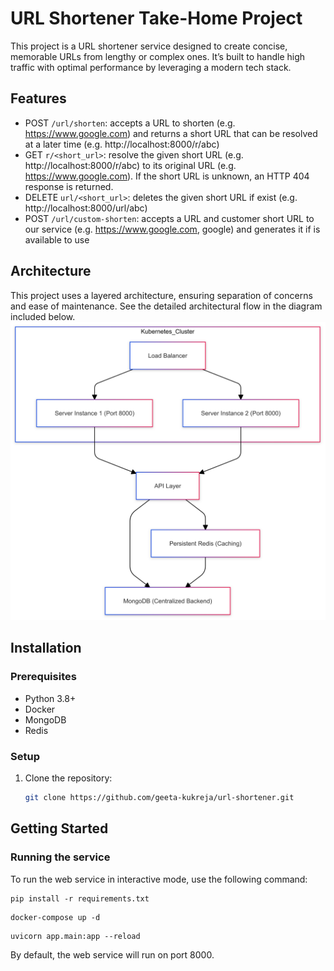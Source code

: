 # URL Shortener Take-Home Project
This project is a URL shortener service designed to create concise, memorable URLs from lengthy or complex ones. It’s built to handle high traffic with optimal performance by leveraging a modern tech stack.


## Features


* POST `/url/shorten`: accepts a URL to shorten (e.g. https://www.google.com) and returns a short URL that 
  can be resolved at a later time (e.g. http://localhost:8000/r/abc)
* GET `r/<short_url>`: resolve the given short URL (e.g. http://localhost:8000/r/abc) to its original URL
  (e.g. https://www.google.com). If the short URL is unknown, an HTTP 404 response is returned.
* DELETE `url/<short_url>`: deletes the given short URL if exist (e.g. http://localhost:8000/url/abc)
* POST `/url/custom-shorten`: accepts a URL and customer short URL to our service (e.g. https://www.google.com, google) and generates it if is available to use

## Architecture
This project uses a layered architecture, ensuring separation of concerns and ease of maintenance. See the detailed architectural flow in the diagram included below.
![URL Shortener Architecture](https://github.com/geeta-kukreja/url_shortener/blob/7cf2432d5256dbde51dcb7fa444d741e162b437a/diagram.jpeg)

## Installation

### Prerequisites
- Python 3.8+
- Docker
- MongoDB
- Redis

### Setup
1. Clone the repository:
   ```bash
   git clone https://github.com/geeta-kukreja/url-shortener.git

## Getting Started


### Running the service

To run the web service in interactive mode, use the following command:
```commandline
pip install -r requirements.txt
```
```commandline
docker-compose up -d

```
```commandline
uvicorn app.main:app --reload

```

By default, the web service will run on port 8000.
